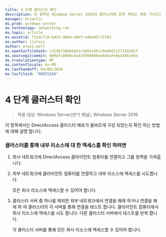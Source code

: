 ```yaml
---
title: 4 단계 클러스터 확인
description: 이 항목은 Windows Server 2016의 클러스터에 원격 액세스 배포 가이드의 일부입니다.
manager: brianlic
ms.prod: windows-server
ms.technology: networking-ras
ms.topic: article
ms.assetid: f22dcf10-b453-4664-a9ef-e40e95c72f63
ms.author: lizross
author: eross-msft
ms.openlocfilehash: c31db158856eb3c3881a36c29e40d1227116201f
ms.sourcegitcommit: b00d7c8968c4adc8f699dbee694afe6ed36bc9de
ms.translationtype: MT
ms.contentlocale: ko-KR
ms.lasthandoff: 04/08/2020
ms.locfileid: "80855266"
---
```

# <a name="step-4-verify-the-cluster"></a>4 단계 클러스터 확인

>적용 대상: Windows Server(반기 채널), Windows Server 2016

이 항목에서는 DirectAccess 클러스터 배포가 올바르게 구성 되었는지 확인 하는 방법에 대해 설명 합니다.  
  
### <a name="to-verify-access-to-internal-resources-through-the-cluster"></a>클러스터를 통해 내부 리소스에 대 한 액세스를 확인 하려면  
  
1.  회사 네트워크에 DirectAccess 클라이언트 컴퓨터를 연결하고 그룹 정책을 가져옵니다.  
  
2.  외부 네트워크에 클라이언트 컴퓨터를 연결하고 내부 리소스에 액세스를 시도합니다.  
  
    모든 회사 리소스에 액세스할 수 있어야 합니다.  
  
3.  클러스터 서버 중 하나를 제외한 외부 네트워크에서 연결을 해제 하거나 연결을 해제 하 여 클러스터의 각 서버를 통해 연결을 테스트 합니다. 클라이언트 컴퓨터에서 회사 리소스에 액세스를 시도 합니다. 다른 클러스터 서버에서 테스트를 반복 합니다.  
  
    각 클러스터 서버를 통해 모든 회사 리소스에 액세스할 수 있어야 합니다.  
  


